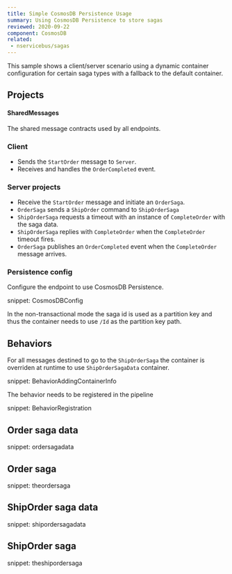 ```yaml
---
title: Simple CosmosDB Persistence Usage
summary: Using CosmosDB Persistence to store sagas
reviewed: 2020-09-22
component: CosmosDB
related:
 - nservicebus/sagas
---
```


This sample shows a client/server scenario using a dynamic container configuration for certain saga types with a fallback to the default container.

## Projects

#### SharedMessages

The shared message contracts used by all endpoints.

### Client

 * Sends the `StartOrder` message to `Server`.
 * Receives and handles the `OrderCompleted` event.

### Server projects
 
 * Receive the `StartOrder` message and initiate an `OrderSaga`.
 * `OrderSaga` sends a `ShipOrder` command to `ShipOrderSaga`
 * `ShipOrderSaga` requests a timeout with an instance of `CompleteOrder` with the saga data.
 * `ShipOrderSaga` replies with `CompleteOrder` when the `CompleteOrder` timeout fires.
 * `OrderSaga` publishes an `OrderCompleted` event when the `CompleteOrder` message arrives.


### Persistence config

Configure the endpoint to use CosmosDB Persistence.

snippet: CosmosDBConfig

In the non-transactional mode the saga id is used as a partition key and thus the container needs to use `/Id` as the partition key path.

## Behaviors

For all messages destined to go to the `ShipOrderSaga` the container is overriden at runtime to use `ShipOrderSagaData` container.

snippet: BehaviorAddingContainerInfo

The behavior needs to be registered in the pipeline

snippet: BehaviorRegistration

## Order saga data

snippet: ordersagadata

## Order saga

snippet: theordersaga

## ShipOrder saga data

snippet: shipordersagadata

## ShipOrder saga

snippet: theshipordersaga